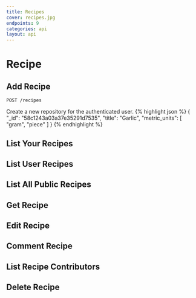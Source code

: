 ```yaml
---
title: Recipes
cover: recipes.jpg
endpoints: 9
categories: api
layout: api
---
```

<!--more-->

# Recipe

## Add Recipe
`POST /recipes`

Create a new repository for the authenticated user.
{% highlight json %}
{
	"_id": "58c1243a03a37e35291d7535",
	"title": "Garlic",
	"metric_units": [
	"gram",
	"piece"
	]
}
{% endhighlight %}

## List Your Recipes

## List User Recipes

## List All Public Recipes

## Get Recipe

## Edit Recipe

## Comment Recipe

## List Recipe Contributors

## Delete Recipe